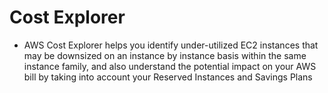 
# Cost Explorer
- AWS Cost Explorer helps you identify under-utilized EC2 instances that may be downsized on an instance by instance 
  basis within the same instance family, and also understand the potential impact on your AWS bill by taking into account 
  your Reserved Instances and Savings Plans